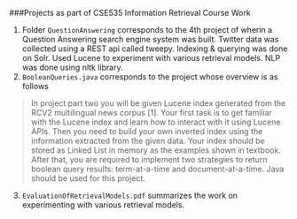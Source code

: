 
###Projects as part of CSE535 Information Retrieval Course Work


1. Folder `QuestionAnswering` corresponds to the 4th project of wherin a Question Answering search engine system was built. Twitter data was collected using a REST api called tweepy. Indexing & querying was done on Solr. Used Lucene to experiment with various retrieval models. NLP was done using nltk library.
2. `BooleanQueries.java` corresponds to the project whose overview is as follows 
>In project part two you will be given Lucene index generated from the RCV2 multilingual news corpus [1]. Your first task is to get familiar 
>with the Lucene index and learn how to interact with it using Lucene
>APIs. Then you need to build your own inverted index using the 
>information extracted from the given
>data. Your index should be stored as Linked List in memory as the 
>examples shown in textbook. After
>that, you are required to implement two strategies to return boolean 
>query results: term-at-a-time and
>document-at-a-time. Java should be used for this project.
3. `EvaluationOfRetrievalModels.pdf` summarizes the work on experimenting with various retrieval models.
